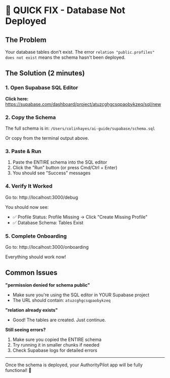 # 🚨 QUICK FIX - Database Not Deployed

## The Problem
Your database tables don't exist. The error `relation "public.profiles" does not exist` means the schema hasn't been deployed.

## The Solution (2 minutes)

### 1. Open Supabase SQL Editor
**Click here:** https://supabase.com/dashboard/project/atuzcghgcsqpaobykzeq/sql/new

### 2. Copy the Schema
The full schema is in: `/Users/colinhayes/ai-guide/supabase/schema.sql`

Or copy from the terminal output above.

### 3. Paste & Run
1. Paste the ENTIRE schema into the SQL editor
2. Click the "Run" button (or press Cmd/Ctrl + Enter)
3. You should see "Success" messages

### 4. Verify It Worked
Go to: http://localhost:3000/debug

You should now see:
- ✅ Profile Status: Profile Missing → Click "Create Missing Profile"
- ✅ Database Schema: Tables Exist

### 5. Complete Onboarding
Go to: http://localhost:3000/onboarding

Everything should work now!

## Common Issues

**"permission denied for schema public"**
- Make sure you're using the SQL editor in YOUR Supabase project
- The URL should contain: `atuzcghgcsqpaobykzeq`

**"relation already exists"** 
- Good! The tables are created. Just continue.

**Still seeing errors?**
1. Make sure you copied the ENTIRE schema
2. Try running it in smaller chunks if needed
3. Check Supabase logs for detailed errors

---

Once the schema is deployed, your AuthorityPilot app will be fully functional! 🚀